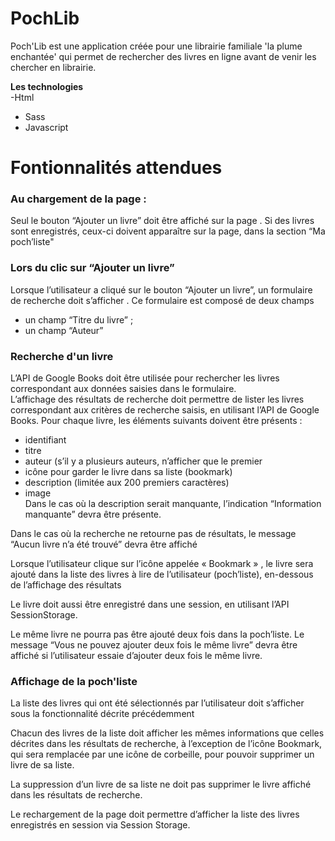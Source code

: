 # PochLib

Poch'Lib est une application créée pour une librairie familiale 'la plume enchantée' qui permet de rechercher des livres en ligne avant de venir les chercher en librairie.

**Les technologies**<br/>
-Html<br/>
- Sass<br/>
- Javascript<br/>

# Fontionnalités attendues
### Au chargement de la page : <br/>
Seul le bouton “Ajouter un livre” doit être affiché sur la page . Si des livres sont enregistrés, ceux-ci doivent apparaître sur la page, 
dans la section “Ma poch’liste" <br/>

### Lors du clic sur “Ajouter un livre”<br/>
Lorsque l’utilisateur a cliqué sur le bouton “Ajouter un livre”, un formulaire de recherche doit s’afficher . Ce formulaire est composé de deux champs <br/>
- un champ “Titre du livre” ;
- un champ “Auteur”

### Recherche d'un livre<br/>
L’API de Google Books doit être utilisée pour rechercher les livres correspondant aux données saisies dans le formulaire.<br/>
L’affichage des résultats de recherche doit permettre de lister les livres correspondant aux critères de recherche saisis, en utilisant l’API de Google
Books. Pour chaque livre, les éléments suivants doivent être présents :<br/>
- identifiant
- titre
- auteur (s’il y a plusieurs auteurs, n’afficher que le premier
- icône pour garder le livre dans sa liste (bookmark)
- description (limitée aux 200 premiers caractères)
- image<br/>
Dans le cas où la description serait manquante, l’indication “Information manquante” devra être présente.<br/>

Dans le cas où la recherche ne retourne pas de résultats, le message “Aucun livre n’a été trouvé” devra être affiché<br/>

Lorsque l’utilisateur clique sur l’icône appelée « Bookmark » , le livre sera ajouté dans la liste des livres à lire de l’utilisateur (poch’liste), en-dessous de l’affichage des résultats<br/>

Le livre doit aussi être enregistré dans une session, en utilisant l’API SessionStorage.<br/>

Le même livre ne pourra pas être ajouté deux fois dans la poch’liste. Le message “Vous ne pouvez ajouter deux fois le même livre” devra être affiché
si l’utilisateur essaie d’ajouter deux fois le même livre.<br/>

### Affichage de la poch'liste<br/>
La liste des livres qui ont été sélectionnés par l’utilisateur doit s’afficher sous la fonctionnalité décrite précédemment<br/>

Chacun des livres de la liste doit afficher les mêmes informations que celles décrites dans les résultats de recherche, à l’exception de l’icône Bookmark, qui sera remplacée par une icône de corbeille, pour pouvoir supprimer un livre de sa liste.<br/>

La suppression d’un livre de sa liste ne doit pas supprimer le livre affiché dans les résultats de recherche.<br/>

Le rechargement de la page doit permettre d’afficher la liste des livres enregistrés en session via Session Storage.









